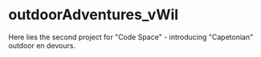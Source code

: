 # outdoorAdventures_vWil
Here lies the second project for "Code Space" - introducing "Capetonian" outdoor en devours.
